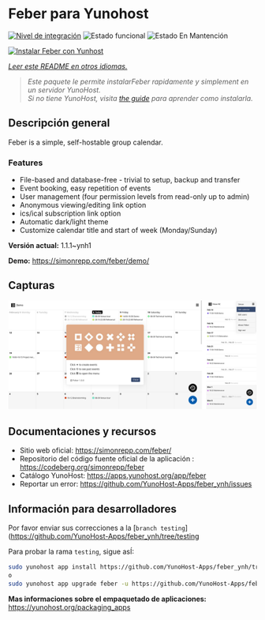 <!--
Este archivo README esta generado automaticamente<https://github.com/YunoHost/apps/tree/master/tools/readme_generator>
No se debe editar a mano.
-->

# Feber para Yunohost

[![Nivel de integración](https://dash.yunohost.org/integration/feber.svg)](https://ci-apps.yunohost.org/ci/apps/feber/) ![Estado funcional](https://ci-apps.yunohost.org/ci/badges/feber.status.svg) ![Estado En Mantención](https://ci-apps.yunohost.org/ci/badges/feber.maintain.svg)

[![Instalar Feber con Yunhost](https://install-app.yunohost.org/install-with-yunohost.svg)](https://install-app.yunohost.org/?app=feber)

*[Leer este README en otros idiomas.](./ALL_README.md)*

> *Este paquete le permite instalarFeber rapidamente y simplement en un servidor YunoHost.*  
> *Si no tiene YunoHost, visita [the guide](https://yunohost.org/install) para aprender como instalarla.*

## Descripción general

Feber is a simple, self-hostable group calendar.

### Features

- File-based and database-free - trivial to setup, backup and transfer
- Event booking, easy repetition of events
- User management (four permission levels from read-only up to admin)
- Anonymous viewing/editing link option
- ics/ical subscription link option
- Automatic dark/light theme
- Customize calendar title and start of week (Monday/Sunday)


**Versión actual:** 1.1.1~ynh1

**Demo:** <https://simonrepp.com/feber/demo/>

## Capturas

![Captura de Feber](./doc/screenshots/screenshot.png)

## Documentaciones y recursos

- Sitio web oficial: <https://simonrepp.com/feber/>
- Repositorio del código fuente oficial de la aplicación : <https://codeberg.org/simonrepp/feber>
- Catálogo YunoHost: <https://apps.yunohost.org/app/feber>
- Reportar un error: <https://github.com/YunoHost-Apps/feber_ynh/issues>

## Información para desarrolladores

Por favor enviar sus correcciones a la [`branch testing`](https://github.com/YunoHost-Apps/feber_ynh/tree/testing

Para probar la rama `testing`, sigue asÍ:

```bash
sudo yunohost app install https://github.com/YunoHost-Apps/feber_ynh/tree/testing --debug
o
sudo yunohost app upgrade feber -u https://github.com/YunoHost-Apps/feber_ynh/tree/testing --debug
```

**Mas informaciones sobre el empaquetado de aplicaciones:** <https://yunohost.org/packaging_apps>
